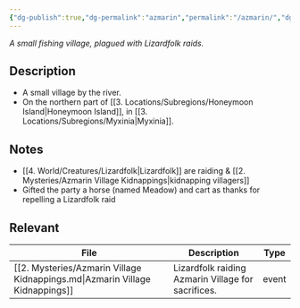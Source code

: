 ```yaml
---
{"dg-publish":true,"dg-permalink":"azmarin","permalink":"/azmarin/","dgHomeLink":true,"dgPassFrontmatter":false}
---
```


*A small fishing village, plagued with Lizardfolk raids.*

## Description
- A small village by the river.
- On the northern part of [[3. Locations/Subregions/Honeymoon Island|Honeymoon Island]], in [[3. Locations/Subregions/Myxinia|Myxinia]].

## Notes
- [[4. World/Creatures/Lizardfolk|Lizardfolk]] are raiding & [[2. Mysteries/Azmarin Village Kidnappings|kidnapping villagers]]
- Gifted the party a horse (named Meadow) and cart as thanks for repelling a Lizardfolk raid

## Relevant
| File                                                                         | Description                                        | Type  |
| ---------------------------------------------------------------------------- | -------------------------------------------------- | ----- |
| [[2. Mysteries/Azmarin Village Kidnappings.md\|Azmarin Village Kidnappings]] | Lizardfolk raiding Azmarin Village for sacrifices. | event |
